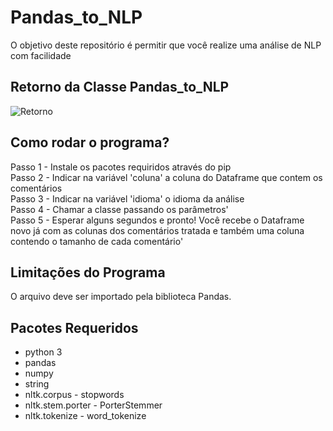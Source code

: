 # Pandas_to_NLP
O objetivo deste repositório é permitir que você realize uma análise de NLP com facilidade

## Retorno da Classe Pandas_to_NLP
![Retorno](https://user-images.githubusercontent.com/25333881/146276009-3b0bdb83-4716-47b7-a7f3-d545f8e1a2ad.png)

## Como rodar o programa?
Passo 1 - Instale os pacotes requiridos através do pip<br/>
Passo 2 - Indicar na variável 'coluna' a coluna do Dataframe que contem os comentários<br/>
Passo 3 - Indicar na variável 'idioma' o idioma da análise<br/>
Passo 4 - Chamar a classe passando os parâmetros'<br/>
Passo 5 - Esperar alguns segundos e pronto! Você recebe o Dataframe novo já com as colunas dos comentários tratada e também uma coluna contendo o tamanho de cada comentário'<br/>

## Limitações do Programa
O arquivo deve ser importado pela biblioteca Pandas.

## Pacotes Requeridos
- python 3
- pandas
- numpy
- string
- nltk.corpus - stopwords
- nltk.stem.porter - PorterStemmer
- nltk.tokenize - word_tokenize
